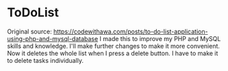 # ToDoList
Original source: https://codewithawa.com/posts/to-do-list-application-using-php-and-mysql-database
I made this to improve my PHP and MySQL skills and knowledge. I'll make further changes to make it more convenient. Now it deletes the whole list when I press a delete button. I have to make it to delete tasks individually.
